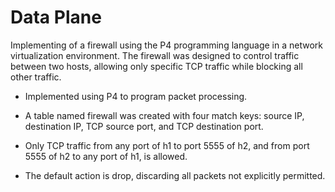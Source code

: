 # Data Plane

Implementing of a firewall using the P4 programming language in a network virtualization environment. The firewall was designed to control traffic between two hosts, allowing only specific TCP traffic while blocking all other traffic.

- Implemented using P4 to program packet processing.

- A table named firewall was created with four match keys: source IP, destination IP, TCP source port, and TCP destination port.

- Only TCP traffic from any port of h1 to port 5555 of h2, and from port 5555 of h2 to any port of h1, is allowed.

- The default action is drop, discarding all packets not explicitly permitted.
